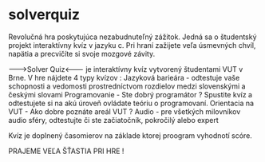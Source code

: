 # solverquiz
Revolučná hra poskytujúca nezabudnuteľný zážitok. Jedná sa o študentský projekt interaktívny kvíz v jazyku c. Pri hraní zažijete veľa úsmevných chvíl, napätia a precvičíte si svoje mozgové závity.

--->Solver Quiz<--- je interaktívny kvíz vytvorený študentami VUT v Brne. V hre nájdete 4 typy kvízov : Jazyková barieára - odtestuje vaše schopnosti a vedomosti prostredníctvom rozdielov medzi slovenskými a českými slovami Programovanie - Ste dobrý programátor ? Spustite kvíz a odtestujete si na akú úroveň ovládate teóriu o programovaní. Orientacia na VUT - Ako dobre poznáte areál VUT ? Audio - pre všetkých milovníkov audio sféry, odtestujte či ste začiatočník, pokročilý alebo expert

Kvíz je doplnený časomierov na základe ktorej proogram vyhodnotí scóre.

PRAJEME VEĽA ŠŤASTIA PRI HRE !
